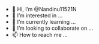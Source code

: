 - 👋 Hi, I’m @Nandinu11521N
- 👀 I’m interested in ...
- 🌱 I’m currently learning ...
- 💞️ I’m looking to collaborate on ...
- 📫 How to reach me ...

<!---
Nandinu11521N/Nandinu11521N is a ✨ special ✨ repository because its `README.md` (this file) appears on your GitHub profile.
You can click the Preview link to take a look at your changes.
--->

